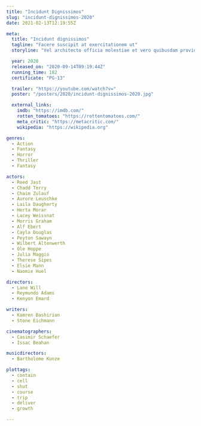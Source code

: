 ```yaml
---
title: "Incidunt Dignissimos"
slug: "incidunt-dignissimos-2020"
date: 2021-02-13T12:19:55Z

meta:
  title: "Incidunt dignissimos"
  tagline: "Facere suscipit at exercitationem ut"
  storyline: "Vel architecto officia molestiae et vero quibusdam provident sit iste illum quia nesciunt mollitia ut corrupti doloribus voluptas reprehenderit veniam eos"

  year: 2020
  released_on: "2020-09-14T09:19:44Z"
  running_time: 182
  certificate: "PG-13"

  trailer: "https://youtube.com/watch?v="
  poster: "/posters/2020/incidunt-dignissimos-2020.jpg"

  external_links:
    imdb: "https://imdb.com/"
    rotten_tomatoes: "https://rottentomatoes.com/"
    meta_critic: "https://metacritic.com/"
    wikipedia: "https://wikipedia.org"

genres:
  - Action
  - Fantasy
  - Horror
  - Thriller
  - Fantasy

actors:
  - Reed Jast
  - Chadd Terry
  - Chaim Zulauf
  - Aurore Leuschke
  - Laila Daugherty
  - Herta Morar
  - Lacey Weissnat
  - Morris Graham
  - Alf Ebert
  - Cayla Douglas
  - Peyton Sawayn
  - Wilbert Altenwerth
  - Ole Hoppe
  - Julia Maggio
  - Therese Sipes
  - Elsie Mann
  - Naomie Huel

directors:
  - Lane Will
  - Reymundo Adams
  - Kenyon Emard

writers:
  - Kamren Bashirian
  - Stone Eichmann

cinematographers:
  - Casimir Schaefer
  - Issac Beahan

musicdirectors:
  - Bartholome Kunze

plottags:
  - contain
  - cell
  - shut
  - course
  - trip
  - deliver
  - growth

---
```


